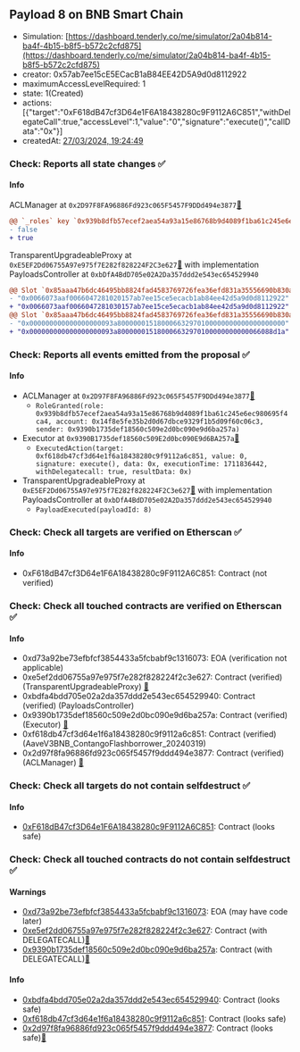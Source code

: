 ## Payload 8 on BNB Smart Chain

- Simulation: [https://dashboard.tenderly.co/me/simulator/2a04b814-ba4f-4b15-b8f5-b572c2cfd875](https://dashboard.tenderly.co/me/simulator/2a04b814-ba4f-4b15-b8f5-b572c2cfd875)
- creator: 0x57ab7ee15cE5ECacB1aB84EE42D5A9d0d8112922
- maximumAccessLevelRequired: 1
- state: 1(Created)
- actions: [{"target":"0xF618dB47cf3D64e1F6A18438280c9F9112A6C851","withDelegateCall":true,"accessLevel":1,"value":"0","signature":"execute()","callData":"0x"}]
- createdAt: [27/03/2024, 19:24:49](https://bscscan.com/tx/0x83de3fe1f93f6882d5e61e37e963f0b44dd2e031f24e05700a19bc0488f11480)

### Check: Reports all state changes :white_check_mark:

#### Info


ACLManager at `0x2D97F8FA96886Fd923c065F5457F9DDd494e3877`[:ghost:](https://github.com/bgd-labs/aave-address-book "AaveV3BNB.ACL_MANAGER")
```diff
@@ `_roles` key `0x939b8dfb57ecef2aea54a93a15e86768b9d4089f1ba61c245e6ec980695f4ca4.members.0x14f8e5fe35b2d0d67dbce9329f1b5d09f60c06c3` @@
- false
+ true
```

TransparentUpgradeableProxy at `0xE5EF2Dd06755A97e975f7E282f828224F2C3e627`[:ghost:](https://github.com/bgd-labs/aave-address-book "GovernanceV3BNB.PAYLOADS_CONTROLLER") with implementation PayloadsController at `0xbDfA4BdD705e02A2Da357ddd2e543ec654529940`
```diff
@@ Slot `0x85aaa47b6dc46495bb8824fad4583769726fea36efd831a35556690b830a8fbe` @@
- "0x0066073aaf0066047281020157ab7ee15ce5ecacb1ab84ee42d5a9d0d8112922"
+ "0x0066073aaf0066047281030157ab7ee15ce5ecacb1ab84ee42d5a9d0d8112922"
@@ Slot `0x85aaa47b6dc46495bb8824fad4583769726fea36efd831a35556690b830a8fbf` @@
- "0x000000000000000000093a800000015180006632970100000000000000000000"
+ "0x000000000000000000093a800000015180006632970100000000000066088d1a"
```


### Check: Reports all events emitted from the proposal :white_check_mark:

#### Info

- ACLManager at `0x2D97F8FA96886Fd923c065F5457F9DDd494e3877`[:ghost:](https://github.com/bgd-labs/aave-address-book "AaveV3BNB.ACL_MANAGER")
  - `RoleGranted(role: 0x939b8dfb57ecef2aea54a93a15e86768b9d4089f1ba61c245e6ec980695f4ca4, account: 0x14f8e5fe35b2d0d67dbce9329f1b5d09f60c06c3, sender: 0x9390b1735def18560c509e2d0bc090e9d6ba257a)`
- Executor at `0x9390B1735def18560c509E2d0bc090E9d6BA257a`[:ghost:](https://github.com/bgd-labs/aave-address-book "AaveV3BNB.ACL_ADMIN, GovernanceV3BNB.EXECUTOR_LVL_1")
  - `ExecutedAction(target: 0xf618db47cf3d64e1f6a18438280c9f9112a6c851, value: 0, signature: execute(), data: 0x, executionTime: 1711836442, withDelegatecall: true, resultData: 0x)`
- TransparentUpgradeableProxy at `0xE5EF2Dd06755A97e975f7E282f828224F2C3e627`[:ghost:](https://github.com/bgd-labs/aave-address-book "GovernanceV3BNB.PAYLOADS_CONTROLLER") with implementation PayloadsController at `0xbDfA4BdD705e02A2Da357ddd2e543ec654529940`
  - `PayloadExecuted(payloadId: 8)`

### Check: Check all targets are verified on Etherscan :white_check_mark:

#### Info

- 0xF618dB47cf3D64e1F6A18438280c9F9112A6C851: Contract (not verified) 

### Check: Check all touched contracts are verified on Etherscan :white_check_mark:

#### Info

- 0xd73a92be73efbfcf3854433a5fcbabf9c1316073: EOA (verification not applicable)
- 0xe5ef2dd06755a97e975f7e282f828224f2c3e627: Contract (verified) (TransparentUpgradeableProxy) [:ghost:](https://github.com/bgd-labs/aave-address-book "GovernanceV3BNB.PAYLOADS_CONTROLLER")
- 0xbdfa4bdd705e02a2da357ddd2e543ec654529940: Contract (verified) (PayloadsController) 
- 0x9390b1735def18560c509e2d0bc090e9d6ba257a: Contract (verified) (Executor) [:ghost:](https://github.com/bgd-labs/aave-address-book "AaveV3BNB.ACL_ADMIN, GovernanceV3BNB.EXECUTOR_LVL_1")
- 0xf618db47cf3d64e1f6a18438280c9f9112a6c851: Contract (verified) (AaveV3BNB_ContangoFlashborrower_20240319) 
- 0x2d97f8fa96886fd923c065f5457f9ddd494e3877: Contract (verified) (ACLManager) [:ghost:](https://github.com/bgd-labs/aave-address-book "AaveV3BNB.ACL_MANAGER")

### Check: Check all targets do not contain selfdestruct :white_check_mark:

#### Info

- [0xF618dB47cf3D64e1F6A18438280c9F9112A6C851](https://bscscan.com/address/0xF618dB47cf3D64e1F6A18438280c9F9112A6C851): Contract (looks safe)

### Check: Check all touched contracts do not contain selfdestruct :white_check_mark:

#### Warnings

- [0xd73a92be73efbfcf3854433a5fcbabf9c1316073](https://bscscan.com/address/0xd73a92be73efbfcf3854433a5fcbabf9c1316073): EOA (may have code later)
- [0xe5ef2dd06755a97e975f7e282f828224f2c3e627](https://bscscan.com/address/0xe5ef2dd06755a97e975f7e282f828224f2c3e627): Contract (with DELEGATECALL)[:ghost:](https://github.com/bgd-labs/aave-address-book "GovernanceV3BNB.PAYLOADS_CONTROLLER")
- [0x9390b1735def18560c509e2d0bc090e9d6ba257a](https://bscscan.com/address/0x9390b1735def18560c509e2d0bc090e9d6ba257a): Contract (with DELEGATECALL)[:ghost:](https://github.com/bgd-labs/aave-address-book "AaveV3BNB.ACL_ADMIN, GovernanceV3BNB.EXECUTOR_LVL_1")

#### Info

- [0xbdfa4bdd705e02a2da357ddd2e543ec654529940](https://bscscan.com/address/0xbdfa4bdd705e02a2da357ddd2e543ec654529940): Contract (looks safe)
- [0xf618db47cf3d64e1f6a18438280c9f9112a6c851](https://bscscan.com/address/0xf618db47cf3d64e1f6a18438280c9f9112a6c851): Contract (looks safe)
- [0x2d97f8fa96886fd923c065f5457f9ddd494e3877](https://bscscan.com/address/0x2d97f8fa96886fd923c065f5457f9ddd494e3877): Contract (looks safe)[:ghost:](https://github.com/bgd-labs/aave-address-book "AaveV3BNB.ACL_MANAGER")

